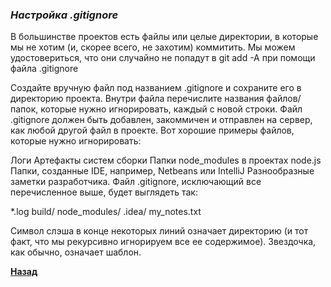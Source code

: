 ### ***Настройка .gitignore***
В большинстве проектов есть файлы или целые директории, в которые мы не хотим (и, скорее всего, не захотим) коммитить. Мы можем удостовериться, что они случайно не попадут в git add -A при помощи файла .gitignore

Создайте вручную файл под названием .gitignore и сохраните его в директорию проекта.
Внутри файла перечислите названия файлов/папок, которые нужно игнорировать, каждый с новой строки.
Файл .gitignore должен быть добавлен, закоммичен и отправлен на сервер, как любой другой файл в проекте.
Вот хорошие примеры файлов, которые нужно игнорировать:

Логи
Артефакты систем сборки
Папки node_modules в проектах node.js
Папки, созданные IDE, например, Netbeans или IntelliJ
Разнообразные заметки разработчика.
Файл .gitignore, исключающий все перечисленное выше, будет выглядеть так:

*.log
build/
node_modules/
.idea/
my_notes.txt

Символ слэша в конце некоторых линий означает директорию (и тот факт, что мы рекурсивно игнорируем все ее содержимое). Звездочка, как обычно, означает шаблон.

[**Назад**](/Dopolnenie.md)